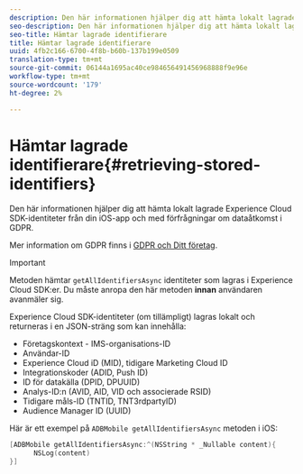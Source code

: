 ```yaml
---
description: Den här informationen hjälper dig att hämta lokalt lagrade Experience Cloud SDK-identiteter från din iOS-app och med förfrågningar om dataåtkomst i GDPR.
seo-description: Den här informationen hjälper dig att hämta lokalt lagrade Experience Cloud SDK-identiteter från din iOS-app och med förfrågningar om dataåtkomst i GDPR.
seo-title: Hämtar lagrade identifierare
title: Hämtar lagrade identifierare
uuid: 4fb2c166-6700-4f8b-b60b-137b199e0509
translation-type: tm+mt
source-git-commit: 06144a1695ac40ce984656491456968888f9e96e
workflow-type: tm+mt
source-wordcount: '179'
ht-degree: 2%

---
```



# Hämtar lagrade identifierare{#retrieving-stored-identifiers}

Den här informationen hjälper dig att hämta lokalt lagrade Experience Cloud SDK-identiteter från din iOS-app och med förfrågningar om dataåtkomst i GDPR.

Mer information om GDPR finns i [GDPR och Ditt företag](https://www.adobe.com/se/privacy/general-data-protection-regulation.html).

>[!IMPORTANT]
>
>Metoden hämtar `getAllIdentifiersAsync` identiteter som lagras i Experience Cloud SDK:er. Du måste anropa den här metoden **innan** användaren avanmäler sig.

Experience Cloud SDK-identiteter (om tillämpligt) lagras lokalt och returneras i en JSON-sträng som kan innehålla:

* Företagskontext - IMS-organisations-ID
* Användar-ID
* Experience Cloud iD (MID), tidigare Marketing Cloud ID
* Integrationskoder (ADID, Push ID)
* ID för datakälla (DPID, DPUUID)
* Analys-ID:n (AVID, AID, VID och associerade RSID)
* Tidigare måls-ID (TNTID, TNT3rdpartyID)
* Audience Manager ID (UUID)

Här är ett exempel på `ADBMobile getAllIdentifiersAsync` metoden i iOS:

```objective-c
[ADBMobile getAllIdentifiersAsync:^(NSString * _Nullable content){
      NSLog(content) 
}]
```

